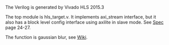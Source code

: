 The Verilog is generated by Vivado HLS 2015.3

The top module is hls_target.v. It implements axi_stream interface, but it also has a block level config interface using axilite in slave mode. See [Spec](https://www.xilinx.com/support/documentation/ip_documentation/axi_ref_guide/latest/ug1037-vivado-axi-reference-guide.pdf) page 24-27.


The function is gaussian blur, see [Wiki](https://en.wikipedia.org/wiki/Gaussian_blur).
